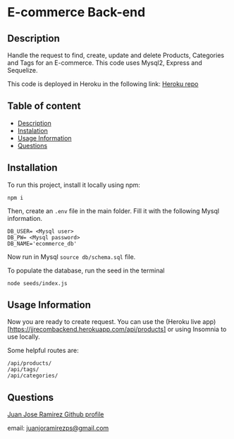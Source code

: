 # E-commerce Back-end 

## Description
    
Handle the request to find, create, update and delete Products, Categories and Tags for an E-commerce. This code uses Mysql2, Express and Sequelize.  

This code is deployed in Heroku in the following link: [Heroku repo](https://jjrecombackend.herokuapp.com/api/products)

## Table of content
* [Description](#description)
* [Instalation](#installation)
* [Usage Information](#usage-information)
* [Questions](#questions)



## Installation

To run this project, install it locally using npm:
```
npm i
```
Then, create an ```.env``` file in the main folder. Fill it with the following Mysql information.
```
DB_USER= <Mysql user>
DB_PW= <Mysql password>
DB_NAME='ecommerce_db'
```
Now run in Mysql ```source db/schema.sql``` file.

To populate the database, run the seed in the terminal
```
node seeds/index.js
```

## Usage Information
    

Now you are ready to create request. You can use the (Heroku live app)[https://jjrecombackend.herokuapp.com/api/products] or using Insomnia to use locally.

Some helpful routes are:
```
/api/products/
/api/tags/
/api/categories/
```


## Questions
    
[Juan Jose Ramirez Github profile](https://github.com/JuanjoRamirez262)

email: juanjoramirezps@gmail.com

